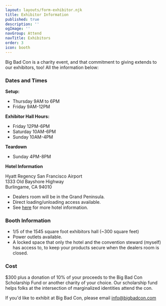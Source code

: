 ```yaml
---
layout: layouts/form-exhibitor.njk
title: Exhibitor Information
published: true
description: ''
ogImage: ''
navGroup: Attend
navTitle: Exhibitors
order: 3
icon: booth
---
```

Big Bad Con is a charity event, and that commitment to giving extends to our exhibitors, too! All the information below:

### Dates and Times

**Setup:**

* Thursday 9AM to 6PM
* Friday 9AM-12PM

**Exhibitor Hall Hours:**

* Friday 12PM-6PM
* Saturday 10AM-6PM
* Sunday 10AM-4PM

**Teardown**

* Sunday 4PM-8PM

**Hotel Information**

Hyatt Regency San Francisco Airport  
1333 Old Bayshore Highway  
Burlingame, CA 94010

* Dealers room will be in the Grand Peninsula.
* Direct loading/unloading access available.
* See [here](/hotel) for more hotel information.

### Booth Information

* 1/5 of the 1545 square foot exhibitors hall (\~300 square feet)
* Power outlets available.
* A locked space that only the hotel and the convention steward (myself) has access to, to keep your products secure when the dealers room is closed.

### Cost

$300 plus a donation of 10% of your proceeds to the Big Bad Con Scholarship Fund or another charity of your choice. Our scholarship fund helps folks at the intersection of marginalized identities attend the con.

If you'd like to exhibit at Big Bad Con, please email info@bigbadcon.com